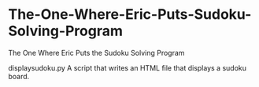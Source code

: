 # The-One-Where-Eric-Puts-Sudoku-Solving-Program
The One Where Eric Puts the Sudoku Solving Program

displaysudoku.py
A script that writes an HTML file that displays a sudoku board.
